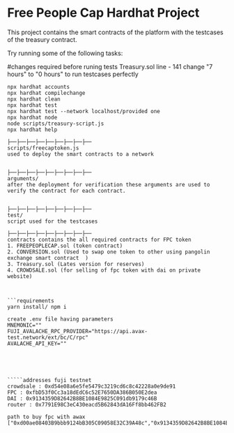 # Free People Cap Hardhat Project

This project contains the smart contracts of the platform with the testcases of the treasury contract.

Try running some of the following tasks:

#changes required before runing tests
 Treasury.sol 
    line - 141    change "7 hours" to "0 hours" to run testcases perfectly




```shell
npx hardhat accounts
npx hardhat compilechange
npx hardhat clean
npx hardhat test
npx hardhat test --network localhost/provided one
npx hardhat node
node scripts/treasury-script.js
npx hardhat help
```



```folders
├──├──├──├──├──├──├──├──├──
scripts/freecaptoken.js
used to deploy the smart contracts to a network


├──├──├──├──├──├──├──├──├──
arguments/
after the deployment for verification these arguments are used to verify the contract for each contract.


├──├──├──├──├──├──├──├──├──
test/
script used for the testcases

├──├──├──├──├──├──├──├──├──
contracts contains the all required contracts for FPC token
1. FREEPEOPLECAP.sol (token contract)
2. CONVERSION.sol (Used to swap one token to other using pangolin exchange smart contract  )
3. Treasury.sol (Lates version for reserves)
4. CROWDSALE.sol (for selling of fpc token with dai on private website)



```requirements
yarn install/ npm i

create .env file having parameters
MNEMONIC=""
FUJI_AVALACHE_RPC_PROVIDER="https://api.avax-test.network/ext/bc/C/rpc"
AVALACHE_API_KEY=""





`````addresses fuji testnet
crowdsale : 0xd54e08a6e5fe5479c3219cd6c8c42228a0e9de91
FPC : 0xfbD53f0Cc3a18dEdC6c52E7650DA386B050E2dea
DAI : 0x9134359D82642B8BE1084E9825C091db9179c46B
router : 0x7791E98C3eC430eacd5B62843dA16Ff8bb462FB2

path to buy fpc with awax 
["0xd00ae08403B9bbb9124bB305C09058E32C39A48c","0x9134359D82642B8BE1084E9825C091db9179c46B"]